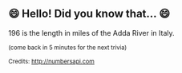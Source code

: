 ## 😄 Hello! Did you know that... 😄
196 is the length in miles of the Adda River in Italy.

<sup>(come back in 5 minutes for the next trivia)</sup>


<sup>Credits: http://numbersapi.com</sup>
